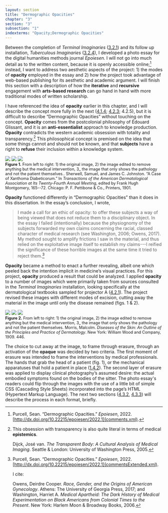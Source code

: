 ```yaml
---
layout: section
title: "Dermographic Opacities"
chapter: "3"
section: "3"
subsection: "1"
indexterms: "Opacity;Dermographic Opacities"
---
```


Between the completion of <i>Terminal Imaginaries</i> (<a href="{{ site.baseurl }}/narrative/3_2_1">3.2.1</a>) and its follow up installation, <i>Tuberculous Imaginaries</i> (<a href="{{ site.baseurl }}/narrative/3_2_4">3.2.4</a>), I developed a photo essay for the digital humanities methods journal <i>Epoiesen.</i> I will not go into much detail as to the written content, because it is openly accessible online;[^fn1] instead, I want to address two aesthetic aspects of the project: 1) the modes of <span data-tooltip aria-haspopup="true" class="has-tip" data-disable-hover="false" tabindex="1" data-title="Opacity is a rights-based philosophical framework that assumes humans have a right to not be known in knowledge systems."><b>opacity</b></span> employed in the essay and 2) how the project took advantage of web-based publishing for its aesthetic and academic argument. I will finish this section with a description of how the <span data-tooltip aria-haspopup="true" class="has-tip" data-disable-hover="false" tabindex="1" data-title="Iterative, here, refers to a process of learning in which completed projects are analyzed after their completion. This analysis allows for future projects to be more successful, and to address new, but related concepts."><b>iterative</b></span> and <span data-tooltip aria-haspopup="true" class="has-tip" data-disable-hover="false" tabindex="1" data-title="I use the term recursive to describes an iterative process of examination, experimentation, and reflection."><b>recursive</b></span> engagement with <span data-tooltip aria-haspopup="true" class="has-tip" data-disable-hover="false" tabindex="1" data-title="Arts-based methods refer to any research method that applies creative activity as a research method. This can include traditional arts like painting, sculpture, or dance, or more complex conceptual or multi-media approaches."><b>arts-based research</b></span> can go hand in hand with more traditional modes of written scholarship.

I have referenced the idea of <span data-tooltip aria-haspopup="true" class="has-tip" data-disable-hover="false" tabindex="1" data-title="Opacity is a rights-based philosophical framework that assumes humans have a right to not be known in knowledge systems."><b>opacity</b></span> earlier in this chapter, and I will describe the concept more fully in the next (<a href="{{ site.baseurl }}/narrative/4_1_4">4.1.4</a>; <a href="{{ site.baseurl }}/narrative/4_2_3">4.2.3</a>; 4.2.5), but it is difficult to describe “Dermographic Opacities” without touching on the concept. <span data-tooltip aria-haspopup="true" class="has-tip" data-disable-hover="false" tabindex="1" data-title="Opacity is a rights-based philosophical framework that assumes humans have a right to not be known in knowledge systems."><b>Opacity</b></span> comes from the postcolonial philosophy of Édouard Glissant, and it is an <span data-tooltip aria-haspopup="true" class="has-tip" data-disable-hover="false" tabindex="1" data-title="Anti-essentialism refers to a philosophical position that refutes singular causes for phenomena. It is often used to disrupt biological determinism in medical contexts and arguments."><b>anti-essentialist</b></span> approach to knowledge production. <span data-tooltip aria-haspopup="true" class="has-tip" data-disable-hover="false" tabindex="1" data-title="Opacity is a rights-based philosophical framework that assumes humans have a right to not be known in knowledge systems."><b>Opacity</b></span> contradicts the western academic obsession with totality and transparency.[^fn2] This philosophical concept is premised on the idea that some things cannot and should not be known, and that <span data-tooltip aria-haspopup="true" class="has-tip" data-disable-hover="false" tabindex="1" data-title="The term research subject refers to a human person who has been ingested into a research program, and whose identity, personhood, and body have become the focus of a research program. I think of the subject in a Foucauldian sense: The 'subject' is a pun on the monarchal subject, someone who has no agency under the spectacular power of the sovereign. In this case it the subject lacks agency in relation to the researcher studying them."><b>subjects</b></span> have a right to <span data-tooltip aria-haspopup="true" class="has-tip" data-disable-hover="false" tabindex="1" data-title="Refusal refers to the moments, actions, and possibilities enabled by denying academic access to personal, cultural, or spiritual materials and knowledge."><b>refuse</b></span> their inclusion within a knowledge system.

<img id="dermopac2" class="opaque image-large" src="{{ site.baseurl }}/assets/img/dermopac2_full.jpg">

<img id="dermopac2" class="transparent image-large" src="{{ site.baseurl }}/assets/img/dermopac2.jpg">

<img id="dermopac2" class="partially-opaque image-large" src="{{ site.baseurl }}/assets/img/dermopac2_partial.jpg">

<div class="caption-font" style="font-size:.9em"><b>Figure 1.</b> From left to right: 1) the original image, 2) the image edited to remove anything but the medical intervention, 3_ the image that only shows the pathology and not the patient themselves.. Sherwell, Samuel, and James C. Johnston. “A Case of Xanthoma Diabeticorum.” In <i>Transactions of the American Dermatological Association at Its Twenty-Fourth Annual Meeting</i>, edited by Frank Hugh Montgomery, 165--72. Chicago: P. F. Pettibone & Co., Printers, 1901.</div>

<span data-tooltip aria-haspopup="true" class="has-tip" data-disable-hover="false" tabindex="1" data-title="Opacity is a rights-based philosophical framework that assumes humans have a right to not be known in knowledge systems."><b>Opacity</b></span> functioned differently in “Dermographic Opacities” than it does in this dissertation. In the essay’s conclusion, I wrote,

> I made a call for an ethic of opacity: to offer these subjects a way of being viewed that does not reduce them to a disciplinary object. In the essay I failed (intentionally) because the physiognomy of the subjects forwarded my own claims concerning the racial, classed character of medical research (see Washington, 2006; Owens, 2017). My method sought to amplify frictions I saw in the material, and thus relied on the exploitative image itself to establish my claims---I reified the significance of these horrible images at the same time it tried to reject them.[^fn3]

<span data-tooltip aria-haspopup="true" class="has-tip" data-disable-hover="false" tabindex="1" data-title="Opacity is a rights-based philosophical framework that assumes humans have a right to not be known in knowledge systems."><b>Opacity</b></span> became a method to enact a further revealing, albeit one which peeled back the intention implicit in medicine’s visual practices. For this project, <span data-tooltip aria-haspopup="true" class="has-tip" data-disable-hover="false" tabindex="1" data-title="Opacity is a rights-based philosophical framework that assumes humans have a right to not be known in knowledge systems."><b>opacity</b></span> produced a result that could be analyzed. I applied <span data-tooltip aria-haspopup="true" class="has-tip" data-disable-hover="false" tabindex="1" data-title="Opacity is a rights-based philosophical framework that assumes humans have a right to not be known in knowledge systems."><b>opacity</b></span> to a number of images which were primarily taken from sources consulted in the <i>Terminal Imaginaries</i> installation, looking specifically at the dermatological textbooks sampled for projector A (<a href="{{ site.baseurl }}/narrative/4_2_1">4.2.1</a>). The project revised these images with different modes of excision, cutting away the material in the image until only the disease remained (figs. 1 & 2).

<img id="dermopac1" class="opaque image-large" src="{{ site.baseurl }}/assets/img/dermopac1_full.jpg">

<img id="dermopac1" class="transparent image-large" src="{{ site.baseurl }}/assets/img/dermopac1.jpg">

<img id="dermopac1" class="partially-opaque image-large" src="{{ site.baseurl }}/assets/img/dermopac1_partial.jpg">

<div class="caption-font" style="font-size:.9em"><b>Figure 2.</b> From left to right: 1) the original image, 2) the image edited to remove anything but the medical intervention, 3_ the image that only shows the pathology and not the patient themselves.  Morris, Malcolm. <i>Diseases of the Skin: An Outline of the Principles and Practice of Dermatology</i>. New York: William Wood and Company, 1909. 446.</div>

The choice to cut away at the image, to frame through erasure, through an activation of the <span data-tooltip aria-haspopup="true" class="has-tip" data-disable-hover="false" tabindex="1" data-title="Opacity is a rights-based philosophical framework that assumes humans have a right to not be known in knowledge systems."><b>opaque</b></span> was decided by two criteria. The first moment of erasure was intended to frame the interventions by medical professionals. The hands that grab the head of a patient (fig. 1), or the mechanical apparatuses that hold a patient in place (<a href="{{ site.baseurl }}/narrative/1_4_2">1.4.2</a>). The second layer of erasure was applied to display clinical photography’s assumed desire: the actual embodied symptoms found on the bodies of the sitter. The photo essay's readers could flip through the images with the use of a little bit of simple CSS (Cascading Style Sheets) incorporated into the page’s HTML (Hypertext Markup Language). The next two sections (<a href="{{ site.baseurl }}/narrative/4_3_2">4.3.2</a>, <a href="{{ site.baseurl }}/narrative/4_3_3">4.3.3</a>) will describe the process in each format, briefly.

<div class="style-divider">
 	<div class="line"></div>
</div>

[^fn1]: Purcell, Sean. “Dermographic Opacities.” <i>Epoiesen</i>, 2022. [http://dx.doi.org/10.22215/epoiesen/2022.1](comments.xml).

[^fn2]: This obsession with transparency is also quite literal in terms of medical <span data-tooltip aria-haspopup="true" class="has-tip" data-disable-hover="false" tabindex="1" data-title="Epistemics is a philosophical term referring to the study of knowledge. I use it to talk about the entwined practices of scientific culture, its arguments, and its methodologies."><b>epistemics</b></span>.
	
	Dijck, José van. <i>The Transparent Body: A Cultural Analysis of Medical Imaging</i>. Seattle & London: University of Washington Press, 2005.

[^fn3]: Purcell, Sean. “Dermographic Opacities.” <i>Epoiesen</i>, 2022. [http://dx.doi.org/10.22215/epoiesen/2022.1](commentsExtended.xml).
	
	I cite:
	
	Owens, Deirdre Cooper. <i>Race, Gender, and the Origins of American Gynecology</i>. Athens: The University of Georgia Press, 2017; and Washington, Harriet A. <i>Medical Apartheid: The Dark History of Medical Experimentation on Black Americans from Colonial Times to the Present</i>. New York: Harlem Moon & Broadway Books, 2006.